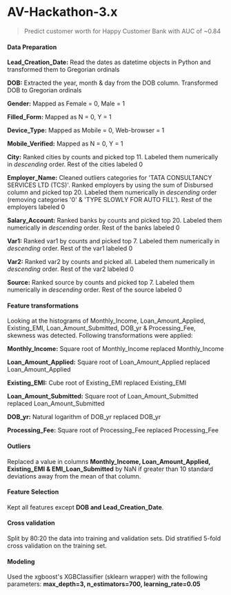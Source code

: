 # AV-Hackathon-3.x
> Predict customer worth for Happy Customer Bank with AUC of ~0.84

#### Data Preparation

**Lead_Creation_Date:** Read the dates as datetime objects in Python and transformed them to Gregorian ordinals

**DOB:** Extracted the year, month & day from the DOB column. Transformed DOB to Gregorian ordinals

**Gender:** Mapped as Female = 0, Male = 1

**Filled_Form:** Mapped as N = 0, Y = 1
    
**Device_Type:** Mapped as Mobile = 0, Web-browser = 1
    
**Mobile_Verified:** Mapped as N = 0, Y = 1

**City:** Ranked cities by counts and picked top 11. Labeled them numerically in _descending_ order. Rest of the cities labeled 0

**Employer_Name:** Cleaned outliers categories for 'TATA CONSULTANCY SERVICES LTD (TCS)'. Ranked employers by using the sum of Disbursed column and picked top 20. Labeled them numerically in _descending_ order (removing categories '0' & 'TYPE SLOWLY FOR AUTO FILL'). Rest of the employers labeled 0

**Salary_Account:** Ranked banks by counts and picked top 20. Labeled them numerically in _descending_ order. Rest of the banks labeled 0

**Var1:** Ranked var1 by counts and picked top 7. Labeled them numerically in _descending_ order. Rest of the var1 labeled 0

**Var2:** Ranked var2 by counts and picked all. Labeled them numerically in _descending_ order. Rest of the var2 labeled 0

**Source:** Ranked source by counts and picked top 7. Labeled them numerically in _descending_ order. Rest of the source labeled 0

#### Feature transformations

Looking at the histograms of Monthly_Income, Loan_Amount_Applied, Existing_EMI, Loan_Amount_Submitted, DOB_yr & Processing_Fee, skewness was detected. Following transformations were applied:

**Monthly_Income:** Square root of Monthly_Income replaced Monthly_Income

**Loan_Amount_Applied:** Square root of Loan_Amount_Applied replaced Loan_Amount_Applied

**Existing_EMI:** Cube root of Existing_EMI replaced Existing_EMI

**Loan_Amount_Submitted:** Square root of Loan_Amount_Submitted replaced Loan_Amount_Submitted

**DOB_yr:** Natural logarithm of DOB_yr replaced DOB_yr

**Processing_Fee:** Square root of Processing_Fee replaced Processing_Fee

#### Outliers

Replaced a value in columns **Monthly_Income, Loan_Amount_Applied, Existing_EMI & EMI_Loan_Submitted** by NaN if greater than 10 standard deviations away from the mean of that column.

#### Feature Selection

Kept all features except **DOB and Lead_Creation_Date**.

#### Cross validation

Split by 80:20 the data into training and validation sets.
Did stratified 5-fold cross validation on the training set.

#### Modeling

Used the xgboost's XGBClassifier (sklearn wrapper) with the following parameters:
**max_depth=3, n_estimators=700, learning_rate=0.05**
